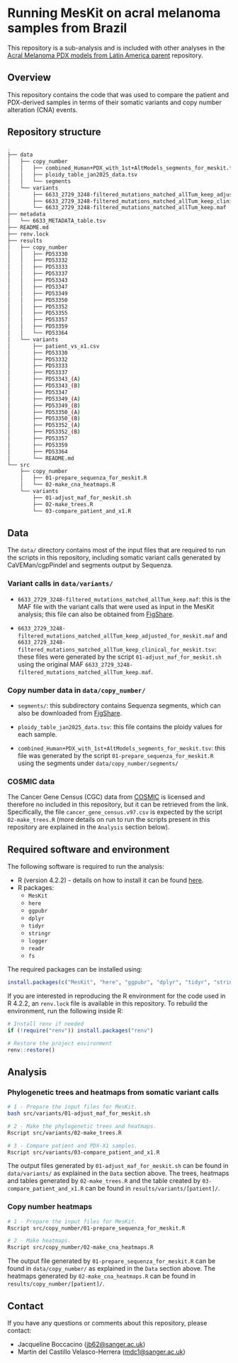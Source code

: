# Running MesKit on acral melanoma samples from Brazil

This repository is a sub-analysis and is included with other analyses in the [Acral Melanoma PDX models from Latin America parent](https://github.com/team113sanger/Acral_Melanoma_PDX_models_from_Latin_America) repository.

## Overview

This repository contains the code that was used to compare the patient and PDX-derived samples in terms of their somatic variants and copy number alteration (CNA) events.

## Repository structure

```bash
.
├── data
│   ├── copy_number
│   │   ├── combined_Human+PDX_with_1st+AltModels_segments_for_meskit.tsv
│   │   ├── ploidy_table_jan2025_data.tsv
│   │   └── segments
│   └── variants
│       ├── 6633_2729_3248-filtered_mutations_matched_allTum_keep_adjusted_for_meskit.maf
│       ├── 6633_2729_3248-filtered_mutations_matched_allTum_keep_clinical_for_meskit.tsv
│       └── 6633_2729_3248-filtered_mutations_matched_allTum_keep.maf
├── metadata
│   └── 6633_METADATA_table.tsv
├── README.md
├── renv.lock
├── results
│   ├── copy_number
│   │   ├── PD53330
│   │   ├── PD53332
│   │   ├── PD53333
│   │   ├── PD53337
│   │   ├── PD53343
│   │   ├── PD53347
│   │   ├── PD53349
│   │   ├── PD53350
│   │   ├── PD53352
│   │   ├── PD53355
│   │   ├── PD53357
│   │   ├── PD53359
│   │   └── PD53364
│   └── variants
│       ├── patient_vs_x1.csv
│       ├── PD53330
│       ├── PD53332
│       ├── PD53333
│       ├── PD53337
│       ├── PD53343_(A)
│       ├── PD53343_(B)
│       ├── PD53347
│       ├── PD53349_(A)
│       ├── PD53349_(B)
│       ├── PD53350_(A)
│       ├── PD53350_(B)
│       ├── PD53352_(A)
│       ├── PD53352_(B)
│       ├── PD53357
│       ├── PD53359
│       ├── PD53364
│       └── README.md
└── src
    ├── copy_number
    │   ├── 01-prepare_sequenza_for_meskit.R
    │   └── 02-make_cna_heatmaps.R
    └── variants
        ├── 01-adjust_maf_for_meskit.sh
        ├── 02-make_trees.R
        └── 03-compare_patient_and_x1.R
```

## Data

The `data/` directory contains most of the input files that are required to run the scripts in this repository, including somatic variant calls generated by CaVEMan/cgpPindel and segments output by Sequenza.

### Variant calls in `data/variants/`

- `6633_2729_3248-filtered_mutations_matched_allTum_keep.maf`: this is the MAF file with the variant calls that were used as input in the MesKit analysis; this file can also be obtained from [FigShare](https://figshare.com/account/items/29114711/edit).

- `6633_2729_3248-filtered_mutations_matched_allTum_keep_adjusted_for_meskit.maf` and `6633_2729_3248-filtered_mutations_matched_allTum_keep_clinical_for_meskit.tsv`: these files were generated by the script `01-adjust_maf_for_meskit.sh` using the original MAF `6633_2729_3248-filtered_mutations_matched_allTum_keep.maf`.

### Copy number data in `data/copy_number/`

- `segments/`: this subdirectory contains Sequenza segments, which can also be downloaded from [FigShare](https://figshare.com/articles/dataset/Sequenza_output_results_data_from_Brazilian_Acral_melanoma_samples_jan2025_/29088173?file=54607436). 

- `ploidy_table_jan2025_data.tsv`: this file contains the ploidy values for each sample.

- `combined_Human+PDX_with_1st+AltModels_segments_for_meskit.tsv`: this file was generated by the script `01-prepare_sequenza_for_meskit.R` using the segments under `data/copy_number/segments/`

### COSMIC data

The Cancer Gene Census (CGC) data from [COSMIC](https://cancer.sanger.ac.uk/cosmic) is licensed and therefore no included in this repository, but it can be retrieved from the link. Specifically, the file `cancer_gene_census.v97.csv` is expected by the script `02-make_trees.R` (more details on run to run the scripts present in this repository are explained in the `Analysis` section below).

## Required software and environment

The following software is required to run the analysis:

- R (version 4.2.2) - details on how to install it can be found [here](https://cran.r-project.org).
- R packages:
    - `MesKit`
    - `here`
    - `ggpubr`
    - `dplyr`
    - `tidyr`
    - `stringr`
    - `logger`
    - `readr`
    - `fs`

The required packages can be installed using:
```R
install.packages(c("MesKit", "here", "ggpubr", "dplyr", "tidyr", "stringr", "logger", "readr", "fs"))
```

If you are interested in reproducing the R environment for the code used in R 4.2.2, an `renv.lock` file is available in this repository. To rebuild the environment, run the following inside R:
```R
# Install renv if needed
if (!require("renv")) install.packages("renv")

# Restore the project environment
renv::restore()
```

## Analysis

### Phylogenetic trees and heatmaps from somatic variant calls

```bash
# 1 - Prepare the input files for MesKit.
bash src/variants/01-adjust_maf_for_meskit.sh

# 2 - Make the phylogenetic trees and heatmaps.
Rscript src/variants/02-make_trees.R

# 3 - Compare patient and PDX-X1 samples.
Rscript src/variants/03-compare_patient_and_x1.R
```

The output files generated by `01-adjust_maf_for_meskit.sh` can be found in `data/variants/` as explained in the `Data` section above. The trees, heatmaps and tables generated by `02-make_trees.R` and the table created by `03-compare_patient_and_x1.R` can be found in `results/variants/[patient]/`.

### Copy number heatmaps

```bash
# 1 - Prepare the input files for MesKit.
Rscript src/copy_number/01-prepare_sequenza_for_meskit.R

# 2 - Make heatmaps.
Rscript src/copy_number/02-make_cna_heatmaps.R
```

The output file generated by `01-prepare_sequenza_for_meskit.R` can be found in `data/copy_number/` as explained in the `Data` section above. The heatmaps generated by `02-make_cna_heatmaps.R` can be found in `results/copy_number/[patient]/`.

## Contact

If you have any questions or comments about this repository, please contact:

- Jacqueline Boccacino (<jb62@sanger.ac.uk>)
- Martin del Castillo Velasco-Herrera (<mdc1@sanger.ac.uk>)